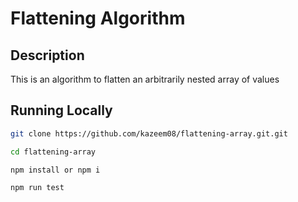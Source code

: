 # Flattening Algorithm

## Description
This is an algorithm to flatten an arbitrarily nested array of values

## Running Locally
```bash
git clone https://github.com/kazeem08/flattening-array.git.git
```
```bash
cd flattening-array
```
```bash
npm install or npm i
```
```bash
npm run test 
```